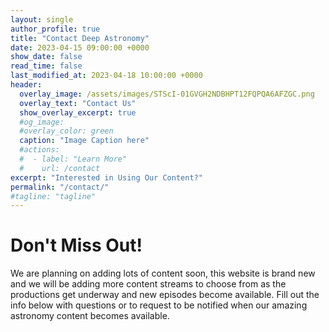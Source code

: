 ```yaml
---
layout: single
author_profile: true
title: "Contact Deep Astronomy"
date: 2023-04-15 09:00:00 +0000
show_date: false
read_time: false
last_modified_at: 2023-04-18 10:00:00 +0000
header:
  overlay_image: /assets/images/STScI-01GVGH2NDBHPT12FQPQA6AFZGC.png
  overlay_text: "Contact Us"
  show_overlay_excerpt: true
  #og_image:
  #overlay_color: green
  caption: "Image Caption here"
  #actions:
  #  - label: "Learn More"
  #    url: /contact
excerpt: "Interested in Using Our Content?"
permalink: "/contact/"
#tagline: "tagline"
---
```


<h1>Don't Miss Out!</h1>
We are planning on adding lots of content soon, this website is brand new and we will be adding more content streams to choose from as the productions get underway and new episodes become available.  Fill out the info below with questions or to request to be notified when our amazing astronomy content becomes available.

<div id="formkeep-embed" data-formkeep-url="https://formkeep.com/p/01ad5a9782b2ea288350da650a2b8786?embedded=1"></div>

<script type="text/javascript" src="https://pym.nprapps.org/pym.v1.min.js"></script>
<script type="text/javascript" src="https://formkeep-production-herokuapp-com.global.ssl.fastly.net/formkeep-embed.js"></script>

<!-- Get notified when the form is submitted, add your own code below: -->
<script>
const formkeepEmbed = document.querySelector('#formkeep-embed')

formkeepEmbed.addEventListener('formkeep-embed:submitting', _event => {
  console.log('Submitting form...')
})

formkeepEmbed.addEventListener('formkeep-embed:submitted', _event => {
  console.log('Submitted form...')
})
</script>
